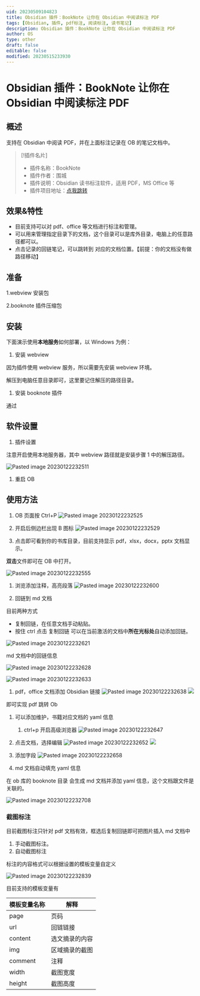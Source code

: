 ```yaml
---
uid: 20230509104823
title: Obsidian 插件：BookNote 让你在 Obsidian 中阅读标注 PDF
tags: [Obsidian, 插件, pdf标注, 阅读标注, 读书笔记]
description: Obsidian 插件：BookNote 让你在 Obsidian 中阅读标注 PDF
author: OS
type: other
draft: false
editable: false
modified: 20230515233930
---
```


# Obsidian 插件：BookNote 让你在 Obsidian 中阅读标注 PDF

## 概述

支持在 Obsidian 中阅读 PDF，并在上面标注记录在 OB 的笔记文档中。

>[!插件名片]
>- 插件名称：BookNote
>- 插件作者：围城
>- 插件说明：Obsidian 读书标注软件，适用 PDF，MS Office 等
>- 插件项目地址：[点我跳转]()

## 效果&特性

- 目前支持可以对 pdf、office 等文档进行标注和管理。
- 可以用来管理指定目录下的文档，这个目录可以是库外目录，电脑上的任意路径都可以。
- 点击记录的回链笔记，可以跳转到 对应的文档位置。【前提：你的文档没有做路径移动】

## 准备

1.webview 安装包

2.booknote 插件压缩包

## 安装

下面演示使用**本地服务**如何部署，以 Windows 为例：

1. 安装 webview

因为插件使用 webview 服务，所以需要先安装 webview 环境。

解压到电脑任意目录即可，这里要记住解压的路径目录。

1. 安装 booknote 插件

通过

## 软件设置

1. 插件设置

注意开启使用本地服务器，其中 webview 路径就是安装步骤 1 中的解压路径。

![Pasted image 20230122232511](https://cdn.pkmer.cn/images/e37b4a5143089ca063d491769f9afd36_MD5.png!pkmer)

1. 重启 OB

## 使用方法

1. OB 页面按 Ctrl+P
![Pasted image 20230122232525](https://cdn.pkmer.cn/images/23ac31100fc97e6574269fcf10d05fb3_MD5.png!pkmer)

2. 开启后侧边栏出现 B 图标
![Pasted image 20230122232529](https://cdn.pkmer.cn/images/0b471490bc6f2596dccc56e39f29efa0_MD5.png!pkmer)


3. 点击即可看到你的书库目录，目前支持显示 pdf，xlsx，docx，pptx 文档显示。

**双击**文件即可在 OB 中打开。

![Pasted image 20230122232555](https://cdn.pkmer.cn/images/a5baae18381c480d57d5c66f4b8f302a_MD5.png!pkmer)

1. 浏览添加注释，高亮段落
![Pasted image 20230122232600](https://cdn.pkmer.cn/images/af09733e3b7834b89ee54563cb4d9787_MD5.png!pkmer)

2. 回链到 md 文档

目前两种方式

- 复制回链，在任意文档手动粘贴。
- 按住 ctrl 点击 复制回链 可以在当前激活的文档中**所在光标处**自动添加回链。

![Pasted image 20230122232621](https://cdn.pkmer.cn/images/75596842f49a9e9bda5b41d1170078ce_MD5.png!pkmer)

md 文档中的回链信息

![Pasted image 20230122232628](https://cdn.pkmer.cn/images/53991662833e81b55d082e03f6ed0c41_MD5.png!pkmer)

![Pasted image 20230122232633](https://cdn.pkmer.cn/images/a295dcf9fab4ca305794b8dc70aaef9e_MD5.png!pkmer)

1. pdf，office 文档添加 Obsidian 链接
![Pasted image 20230122232638](https://cdn.pkmer.cn/images/82c7900a82ea217cdf3497676498ec5c_MD5.png!pkmer)
![](https://kknwfe6755.feishu.cn/space/api/box/stream/download/asynccode/?code=MDljZTIwOWQ2MzE5MjA3ZjI2YTI5NDNiNWY5NDZmMWZfVHo1Z2tjVkQ3aUJjSGNHTkh5TWVtamxpUEtYYVBnVnFfVG9rZW46Ym94Y25wU0xiRmhPblEyQW8zaXlSQ1gxelFoXzE2NzQ0MDEwNDc6MTY3NDQwNDY0N19WNA)

即可实现 pdf 跳转 Ob

1. 可以添加维护，书籍对应文档的 yaml 信息
    1. ctrl+p 开启高级浏览器
![Pasted image 20230122232647](https://cdn.pkmer.cn/images/1231d8b4b76bcf36dc4f0774bce24933_MD5.png!pkmer)

2. 点击文档，选择编辑
![Pasted image 20230122232652](https://cdn.pkmer.cn/images/cc3c8a317d229b9d6cd80e58c7fd828a_MD5.png!pkmer)
![](https://kknwfe6755.feishu.cn/space/api/box/stream/download/asynccode/?code=YjRiNzAyZmY0ZGE0YmUyYjM2OTczYmY0ODc1MjczYWVfUXpCc2hRVkFXVGh4bGY3RWd6bXE1MEtlcHJ4eGkxUElfVG9rZW46Ym94Y25HUnlxcm54S1ZTSEpXS0UxalphaE1kXzE2NzQ0MDEwNDc6MTY3NDQwNDY0N19WNA)

3. 添加字段
![Pasted image 20230122232658](https://cdn.pkmer.cn/images/c6958ce45a77aa9b4b77c62618ecf2b3_MD5.png!pkmer)

4. md 文档自动填充 yaml 信息

在 ob 库的 booknote 目录 会生成 md 文档并添加 yaml 信息，这个文档跟文件是关联的。

![Pasted image 20230122232708](https://cdn.pkmer.cn/images/63796daeb61ecf4c96eb186059ac9db6_MD5.png!pkmer)

### 截图标注

目前截图标注只针对 pdf 文档有效，框选后复制回链即可把图片插入 md 文档中

1. 手动截图标注。
2. 自动截图标注

标注的内容格式可以根据设置的模板变量自定义

![Pasted image 20230122232839](https://cdn.pkmer.cn/images/c0789f3c879f3c5a2dee0ae4436b8e28_MD5.png!pkmer)

目前支持的模板变量有

| 模板变量名称  | 解释      |
|---------|---------|
| page    | 页码      |
| url     | 回链链接    |
| content | 选文摘录的内容 |
| img     | 区域摘录的截图 |
| comment | 注释      |
| width   | 截图宽度    |
| height  | 截图高度    |
